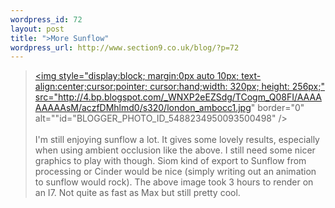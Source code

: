 ```yaml
--- 
wordpress_id: 72
layout: post
title: ">More Sunflow"
wordpress_url: http://www.section9.co.uk/blog/?p=72
---
```

><a onblur="try {parent.deselectBloggerImageGracefully();} catch(e) {}" href="http://4.bp.blogspot.com/_WNXP2eEZSdg/TCogm_Q08FI/AAAAAAAAAsM/aczfDMhlmd0/s1600/london_ambocc1.jpg"><img style="display:block; margin:0px auto 10px; text-align:center;cursor:pointer; cursor:hand;width: 320px; height: 256px;" src="http://4.bp.blogspot.com/_WNXP2eEZSdg/TCogm_Q08FI/AAAAAAAAAsM/aczfDMhlmd0/s320/london_ambocc1.jpg" border="0" alt=""id="BLOGGER_PHOTO_ID_5488234950093500498" /></a><br /><br /><span class="bblack">I'm still enjoying sunflow a lot. It gives some lovely results, especially when using ambient occlusion like the above. I still need some nicer graphics to play with though. Siom kind of export to Sunflow from processing or Cinder would be nice (simply writing out an animation to sunflow would rock). The above image took 3 hours to render on an I7. Not quite as fast as Max but still pretty cool.</span>
